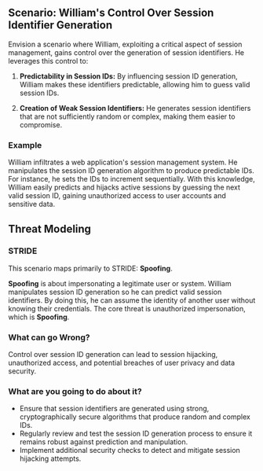 ## Scenario: William's Control Over Session Identifier Generation

Envision a scenario where William, exploiting a critical aspect of session management, gains control over the generation of session identifiers. He leverages this control to:

1. **Predictability in Session IDs:** By influencing session ID generation, William makes these identifiers predictable, allowing him to guess valid session IDs.

2. **Creation of Weak Session Identifiers:** He generates session identifiers that are not sufficiently random or complex, making them easier to compromise.

### Example

William infiltrates a web application's session management system. He manipulates the session ID generation algorithm to produce predictable IDs. For instance, he sets the IDs to increment sequentially. With this knowledge, William easily predicts and hijacks active sessions by guessing the next valid session ID, gaining unauthorized access to user accounts and sensitive data.

## Threat Modeling

### STRIDE

This scenario maps primarily to STRIDE: **Spoofing**.

**Spoofing** is about impersonating a legitimate user or system.
William manipulates session ID generation so he can predict valid session identifiers.
By doing this, he can assume the identity of another user without knowing their credentials.
The core threat is unauthorized impersonation, which is **Spoofing**.

### What can go Wrong?

Control over session ID generation can lead to session hijacking, unauthorized access, and potential breaches of user privacy and data security.

### What are you going to do about it?

- Ensure that session identifiers are generated using strong, cryptographically secure algorithms that produce random and complex IDs.
- Regularly review and test the session ID generation process to ensure it remains robust against prediction and manipulation.
- Implement additional security checks to detect and mitigate session hijacking attempts.
